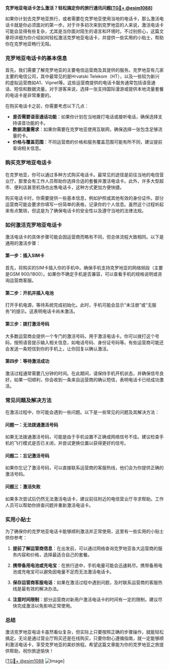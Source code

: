 **克罗地亚电话卡怎么激活？轻松搞定你的旅行通讯问题[[TG💪+ @esim1088](https://t.me/s/esim1088)]**

如果你计划去克罗地亚旅行，或者需要在克罗地亚使用当地的电话卡，那么激活电话卡就是你必须面对的第一步。对于许多初次来到克罗地亚的人来说，激活电话卡可能会显得有些复杂，尤其是当你面对陌生的语言和环境时。不过别担心，这篇文章将详细为你介绍如何轻松激活克罗地亚电话卡，并提供一些实用的小贴士，帮助你在克罗地亚畅行无阻。

### 克罗地亚电话卡的基本信息

首先，我们需要了解克罗地亚的主要电信运营商及其提供的服务。克罗地亚有几家主要的电信公司，其中最常见的是Hrvatski Telekom（HT），以及一些较为新兴的虚拟运营商如A1、Vipnet等。这些运营商提供的电话卡服务通常包括语音通话、短信和数据流量。对于游客来说，选择一张支持国际漫游或提供本地流量套餐的电话卡是非常重要的。

在购买电话卡之前，你需要考虑以下几点：
- **是否需要语音通话功能**：如果你计划在当地拨打电话或接听电话，确保选择支持语音功能的卡。
- **数据流量需求**：如果你需要在克罗地亚使用互联网，确保选择一张包含足够流量的卡。
- **价格与覆盖范围**：不同运营商的价格和服务覆盖范围可能有所不同，建议提前查询相关信息。

### 购买克罗地亚电话卡

在克罗地亚，你可以通过多种方式购买电话卡。最常见的途径是前往当地的电信营业厅，那里会有工作人员帮助你选择合适的套餐并激活电话卡。此外，许多大型超市、便利店甚至机场也出售电话卡，这种方式更加方便快捷。

购买电话卡时，你需要提供一些基本信息，例如护照或其他有效的身份证件。部分运营商可能会要求你填写一份简单的表格，记录你的个人信息。虽然这个过程听起来有点繁琐，但这是为了确保电话卡的安全性以及遵守当地的法律法规。

### 如何激活克罗地亚电话卡

激活电话卡的具体步骤可能会因运营商而略有不同，但总体流程大致相同。以下是通用的激活步骤：

#### 第一步：插入SIM卡
首先，将购买的SIM卡插入你的手机中。确保手机支持克罗地亚的网络频段（主要是GSM 900/1800）。如果你不确定手机是否兼容，可以查看手机的规格说明或咨询运营商客服。

#### 第二步：开机并插入电池
打开手机电源，等待系统完成初始化。此时，手机可能会显示“未注册”或“无服务”的提示。这表明电话卡尚未激活。

#### 第三步：拨打激活号码
大多数运营商会提供一个专门的激活号码，用于激活电话卡。你可以拨打这个号码，按照语音提示输入相关信息，如电话号码、身份证号码等。有些运营商可能还会发送一条短信到你的手机上，让你回复以确认激活。

#### 第四步：等待激活成功
激活过程通常需要几分钟的时间。在此期间，请保持手机开机状态，并确保信号良好。如果一切顺利，你会收到一条来自运营商的确认短信，表明电话卡已经成功激活。

### 常见问题及解决方法

在激活过程中，你可能会遇到一些问题。以下是一些常见的问题及其解决方法：

#### 问题一：无法拨通激活号码
如果无法拨通激活号码，可能是由于手机设置不正确或网络信号不佳。建议检查手机的飞行模式是否已关闭，并尝试更换位置以获得更好的信号。

#### 问题二：忘记激活号码
如果你忘记了激活号码，可以直接联系运营商的客服热线，他们会为你提供正确的激活号码。

#### 问题三：激活失败
如果多次尝试后仍然无法激活电话卡，建议前往附近的电信营业厅寻求帮助。工作人员可以帮助你排查问题并重新激活电话卡。

### 实用小贴士

为了确保你的克罗地亚电话卡能够顺利激活并正常使用，这里有一些实用的小贴士供你参考：

1. **提前了解运营商信息**：在出发前，可以通过网络查询克罗地亚各大运营商的服务内容和价格，选择最适合自己的套餐。
   
2. **携带备用电池或充电宝**：在旅行途中，手机电量可能会迅速耗尽。携带备用电池或充电宝可以避免因电量不足而无法激活电话卡。

3. **保存运营商客服电话**：如果在激活过程中遇到问题，及时联系运营商的客服热线是最有效的解决办法。

4. **注意时间限制**：部分运营商对新用户激活电话卡的时间有一定的限制，建议尽快完成激活以免影响正常使用。

### 总结

激活克罗地亚电话卡虽然看似复杂，但实际上只要按照正确的步骤操作，就能轻松搞定。无论是通过营业厅购买还是在线购买，只要你耐心遵循指南，就一定能够顺利激活电话卡，享受克罗地亚的美妙旅程。希望这篇文章能为你的克罗地亚之旅提供帮助，祝你旅途愉快！

[[TG💪+ @esim1088](https://t.me/s/esim1088) ![Image](https://i.postimg.cc/4NQfJmqS/Snipaste-2025-05-13-00-14-12.png)]